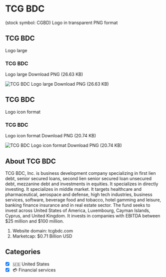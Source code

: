 # TCG BDC
 (stock symbol: CGBD) Logo in transparent PNG format

## TCG BDC
 Logo large

### TCG BDC
 Logo large Download PNG (26.63 KB)

![TCG BDC
 Logo large Download PNG (26.63 KB)](/img/orig/CGBD_BIG-381ffe27.png)

## TCG BDC
 Logo icon format

### TCG BDC
 Logo icon format Download PNG (20.74 KB)

![TCG BDC
 Logo icon format Download PNG (20.74 KB)](/img/orig/CGBD-b7559a35.png)

## About TCG BDC


TCG BDC, Inc. is business development company specializing in first lien debt, senior secured loans, second lien senior secured loan unsecured debt, mezzanine debt and investments in equities. It specializes in directly investing. It specializes in middle market. It targets healthcare and pharmaceutical, aerospace and defense, high tech industries, business services, software, beverage food and tobacco, hotel gamming and leisure, banking finance insurance and in real estate sector. The fund seeks to invest across United States of America, Luxembourg, Cayman Islands, Cyprus, and United Kingdom. It invests in companies with EBITDA between $25 million and $100 million.

1. Website domain: tcgbdc.com
2. Marketcap: $0.71 Billion USD


## Categories
- [x] 🇺🇸 United States
- [x] 💳 Financial services

